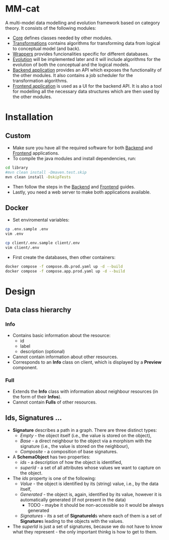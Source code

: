 # MM-cat

A multi-model data modelling and evolution framework based on category theory. It consists of the following modules:
- [Core](./library/core/README.md) defines classes needed by other modules.
- [Transformations](./library/transformations/README.md) contains algorithms for transforming data from logical to conceptual model (and back).
- [Wrappers](./library/wrappers/README.md) provides funcionalities specific for different databases.
- [Evolution](./library/evolution/README.md) will be implemented later and it will include algorithms for the evolution of both the conceptual and the logical models.
- [Backend application](./library/server/README.md) provides an API which exposes the functionality of the other modules. It also contains a job scheduler for the transformation algorithms.
- [Frontend application](./client/README.md) is used as a UI for the backend API. It is also a tool for modelling all the necessary data structures which are then used by the other modules.

# Installation

## Custom

- Make sure you have all the required software for both [Backend](./library/server/README.md#requirements) and [Frontend](./client/README.md#configuration) applications.
- To compile the java modules and install dependencies, run:
```bash
cd library
#mvn clean install -Dmaven.test.skip
mvn clean install -DskipTests
```
- Then follow the steps in the [Backend](./library/server/README.md) and [Frontend](./client/README.md) guides.
- Lastly, you need a web server to make both applications available.

## Docker

- Set enviromental variables:
```bash
cp .env.sample .env
vim .env

cp client/.env.sample client/.env
vim client/.env
```

- First create the databases, then other containers:
```bash
docker compose -f compose.db.prod.yaml up -d --build
docker compose -f compose.app.prod.yaml up -d --build
```

# Design

## Data class hierarchy

### Info

- Contains basic information about the resource:
    - id
    - label
    - description (optional)
- Cannot contain information about other resources.
- Corresponds to an **Info** class on client, which is displayed by a **Preview** component.

### Full

- Extends the **Info** class with information about neighbour resources (in the form of their **Infos**).
- Cannot contain **Fulls** of other resources.

## Ids, Signatures ...

- **Signature** describes a path in a graph. There are three distinct types:
    - *Empty* - the object itself (i.e., the value is stored on the object),
    - *Base* - a direct neighbour to the object via a morphism with the signature (i.e., the value is stored on the neighbour),
    - *Composite* - a composition of base signatures.
- A **SchemaObject** has two properties:
    - *ids* - a description of how the object is identified,
    - *superId* - a set of all attributes whose values we want to capture on the object.
- The *ids* property is one of the following:
    - *Value* - the object is identified by its (string) value, i.e., by the data itself,
    - *Generated* - the object is, again, identified by its value, however it is automatically generated (if not present in the data)
        - TODO - maybe it should be non-accessible so it would be always generated
    - *Signatures* - its a set of **SignatureId**s where each of them is a set of **Signature**s leading to the objects with the values.
- The *superId* is just a set of signatures, because we do not have to know what they represent - the only important thinkg is how to get to them.
